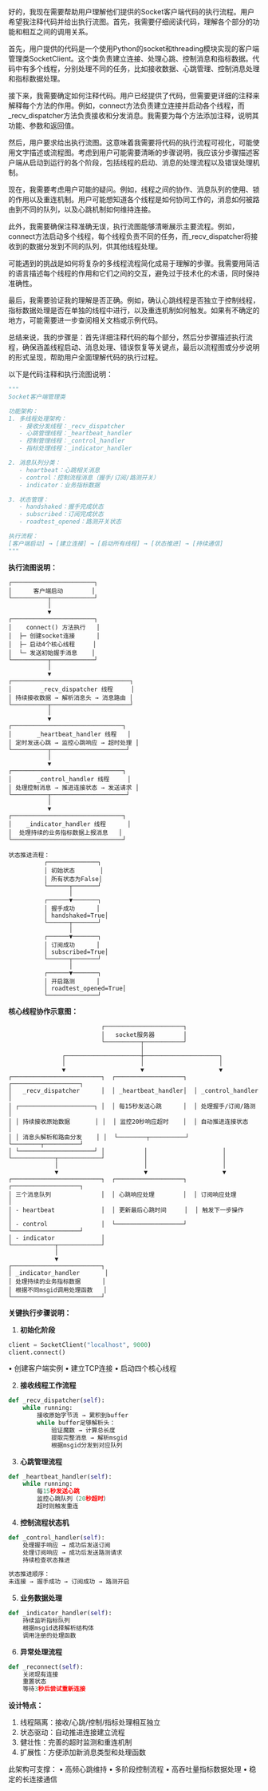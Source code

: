 好的，我现在需要帮助用户理解他们提供的Socket客户端代码的执行流程。用户希望我注释代码并给出执行流图。首先，我需要仔细阅读代码，理解各个部分的功能和相互之间的调用关系。

首先，用户提供的代码是一个使用Python的socket和threading模块实现的客户端管理类SocketClient。这个类负责建立连接、处理心跳、控制消息和指标数据。代码中有多个线程，分别处理不同的任务，比如接收数据、心跳管理、控制消息处理和指标数据处理。

接下来，我需要确定如何注释代码。用户已经提供了代码，但需要更详细的注释来解释每个方法的作用。例如，connect方法负责建立连接并启动各个线程，而_recv_dispatcher方法负责接收和分发消息。我需要为每个方法添加注释，说明其功能、参数和返回值。

然后，用户要求给出执行流图。这意味着我需要将代码的执行流程可视化，可能使用文字描述或流程图。考虑到用户可能需要清晰的步骤说明，我应该分步骤描述客户端从启动到运行的各个阶段，包括线程的启动、消息的处理流程以及错误处理机制。

现在，我需要考虑用户可能的疑问。例如，线程之间的协作、消息队列的使用、锁的作用以及重连机制。用户可能想知道各个线程是如何协同工作的，消息如何被路由到不同的队列，以及心跳机制如何维持连接。

此外，我需要确保注释准确无误，执行流图能够清晰展示主要流程。例如，connect方法启动多个线程，每个线程负责不同的任务，而_recv_dispatcher将接收到的数据分发到不同的队列，供其他线程处理。

可能遇到的挑战是如何将复杂的多线程流程简化成易于理解的步骤。我需要用简洁的语言描述每个线程的作用和它们之间的交互，避免过于技术化的术语，同时保持准确性。

最后，我需要验证我的理解是否正确。例如，确认心跳线程是否独立于控制线程，指标数据处理是否在单独的线程中进行，以及重连机制如何触发。如果有不确定的地方，可能需要进一步查阅相关文档或示例代码。

总结来说，我的步骤是：首先详细注释代码的每个部分，然后分步骤描述执行流程，确保涵盖线程启动、消息处理、错误恢复等关键点，最后以流程图或分步说明的形式呈现，帮助用户全面理解代码的执行过程。




以下是代码注释和执行流图说明：

```python
"""
Socket客户端管理类

功能架构：
1. 多线程处理架构：
   - 接收分发线程：_recv_dispatcher
   - 心跳管理线程：_heartbeat_handler
   - 控制管理线程：_control_handler
   - 指标处理线程：_indicator_handler

2. 消息队列分类：
   - heartbeat：心跳相关消息
   - control：控制流程消息（握手/订阅/路测开关）
   - indicator：业务指标数据

3. 状态管理：
   - handshaked：握手完成状态
   - subscribed：订阅完成状态
   - roadtest_opened：路测开关状态

执行流程：
[客户端启动] → [建立连接] → [启动所有线程] → [状态推进] → [持续通信]
"""
```

**执行流图说明：**

```
┌───────────────────────┐
│      客户端启动        │
└──────────┬────────────┘
           │
           ▼
┌───────────────────────┐
│    connect() 方法执行   │
│  ├─ 创建socket连接      │
│  ├─ 启动4个核心线程     │
│  └─ 发送初始握手消息    │
└──────────┬────────────┘
           │
           ▼
┌─────────────────────────────────┐
│        _recv_dispatcher 线程     │
│ 持续接收数据 → 解析消息头 → 消息路由 │
└──────────┬──────────────────────┘
           │
           ▼
┌───────────────────────────────┐
│       _heartbeat_handler 线程   │
│ 定时发送心跳 → 监控心跳响应 → 超时处理 │
└──────────┬─────────────────────┘
           │
           ▼
┌───────────────────────────────┐
│       _control_handler 线程     │
│ 处理控制消息 → 推进连接状态 → 发送请求 │
└──────────┬─────────────────────┘
           │
           ▼
┌───────────────────────────────┐
│    _indicator_handler 线程      │
│  处理持续的业务指标数据上报消息   │
└───────────────────────────────┘

状态推进流程：
          ┌──────────────┐
          │ 初始状态       │
          │ 所有状态为False│
          └──────┬───────┘
                 │
          ┌──────▼───────┐
          │ 握手成功      │
          │ handshaked=True│
          └──────┬───────┘
                 │
          ┌──────▼───────┐
          │ 订阅成功      │
          │ subscribed=True│
          └──────┬───────┘
                 │
          ┌──────▼───────┐
          │ 开启路测      │
          │ roadtest_opened=True│
          └──────────────┘
```

**核心线程协作示意图：**

```
                          ┌──────────────────────┐
                          │   socket服务器        │
                          └──────────┬───────────┘
                                     │
               ┌─────────────────────┼─────────────────────┐
               │                     │                     │
               ▼                     ▼                     ▼
┌─────────────────────────┐  ┌───────────────────┐  ┌───────────────────┐
│   _recv_dispatcher      │  │ _heartbeat_handler│  │ _control_handler  │
│ ┌─────────────────────┐ │  │ 每15秒发送心跳      │  │ 处理握手/订阅/路测   │
│ │ 持续接收原始数据       │ │  │ 监控20秒响应超时    │  │ 自动推进连接状态     │
│ │ 消息头解析和路由分发    │ │  └────────┬──────────┘  └────────┬──────────┘
│ └─────────────────────┘ │           │                     │
└────────────┬────────────┘           │                     │
             │                        │                     │
             ▼                        ▼                     ▼
┌─────────────────────────┐  ┌───────────────────┐  ┌───────────────────┐
│ 三个消息队列              │  │ 心跳响应处理        │  │ 订阅响应处理         │
│ - heartbeat             │  │ 更新最后心跳时间     │  │ 触发下一步操作        │
│ - control               │  └───────────────────┘  └───────────────────┘
│ - indicator             │
└────────────┬────────────┘
             │
             ▼
┌─────────────────────────┐
│ _indicator_handler       │
│ 处理持续的业务指标数据      │
│ 根据不同msgid调用处理函数   │
└─────────────────────────┘
```

**关键执行步骤说明：**

1. **初始化阶段**
```python
client = SocketClient("localhost", 9000)
client.connect()
```
• 创建客户端实例
• 建立TCP连接
• 启动四个核心线程

2. **接收线程工作流程**
```python
def _recv_dispatcher(self):
    while running:
        接收原始字节流 → 累积到buffer
        while buffer足够解析头：
            验证魔数 → 计算总长度
            提取完整消息 → 解析msgid
            根据msgid分发到对应队列
```

3. **心跳管理流程**
```python
def _heartbeat_handler(self):
    while running:
        每15秒发送心跳
        监控心跳队列（20秒超时）
        超时则触发重连
```

4. **控制流程状态机**
```python
def _control_handler(self):
    处理握手响应 → 成功后发送订阅
    处理订阅响应 → 成功后发送路测请求
    持续检查状态推进

状态推进顺序：
未连接 → 握手成功 → 订阅成功 → 路测开启
```

5. **业务数据处理**
```python
def _indicator_handler(self):
    持续监听指标队列
    根据msgid选择解析结构体
    调用注册的处理函数
```

6. **异常处理流程**
```python
def _reconnect(self):
    关闭现有连接
    重置状态
    等待3秒后尝试重新连接
```

**设计特点：**
1. 线程隔离：接收/心跳/控制/指标处理相互独立
2. 状态驱动：自动推进连接建立流程
3. 健壮性：完善的超时监测和重连机制
4. 扩展性：方便添加新消息类型和处理函数

此架构可支撑：
• 高频心跳维持
• 多阶段控制流程
• 高吞吐量指标数据处理
• 稳定的长连接通信
